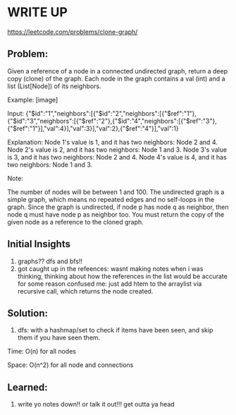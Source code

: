 #  WRITE UP
https://leetcode.com/problems/clone-graph/

## Problem: 
Given a reference of a node in a connected undirected graph, return a deep copy (clone) of the graph. Each node in the graph contains a val (int) and a list (List[Node]) of its neighbors.
 

Example: [image]

Input:
{"$id":"1","neighbors":[{"$id":"2","neighbors":[{"$ref":"1"},{"$id":"3","neighbors":[{"$ref":"2"},{"$id":"4","neighbors":[{"$ref":"3"},{"$ref":"1"}],"val":4}],"val":3}],"val":2},{"$ref":"4"}],"val":1}

Explanation:
Node 1's value is 1, and it has two neighbors: Node 2 and 4.
Node 2's value is 2, and it has two neighbors: Node 1 and 3.
Node 3's value is 3, and it has two neighbors: Node 2 and 4.
Node 4's value is 4, and it has two neighbors: Node 1 and 3.
 

Note:

The number of nodes will be between 1 and 100.
The undirected graph is a simple graph, which means no repeated edges and no self-loops in the graph.
Since the graph is undirected, if node p has node q as neighbor, then node q must have node p as neighbor too.
You must return the copy of the given node as a reference to the cloned graph.

## Initial Insights
1. graphs?? dfs and bfs!!
2. got caught up in the refeences: wasnt making notes when i was thinking, thinking about how the references in the list would be accurate for some reason confused me: just add htem to the arraylist via recursive call, which returns the node created.


## Solution:
1. dfs: with a hashmap/set to check if items have been seen, and skip them if you have seen them.

Time: O(n) for all nodes

Space: O(n^2) for all node and connections


## Learned:
1. write yo notes down!! or talk it out!!! get outta ya head